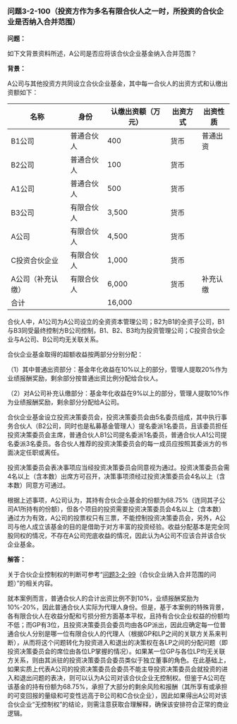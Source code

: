 ### 问题3-2-100（投资方作为多名有限合伙人之一时，所投资的合伙企业是否纳入合并范围）

**问题：**

如下文背景资料所述，A公司是否应将该合伙企业基金纳入合并范围？

**背景：**

A公司与其他投资方共同设立合伙企业基金，其中每一合伙人的出资方式和认缴出资额如下：

| **名称**          | **身份**   | **认缴出资额（万元）** | **出资方式** | **出资性质** |
|-------------------|------------|------------------------|--------------|--------------|
| B1公司            | 普通合伙人 | 400                    | 货币         | 普通出资     |
| B2公司            | 普通合伙人 | 100                    | 货币         |              |
| A1公司            | 普通合伙人 | 500                    | 货币         |              |
| B3公司            | 有限合伙人 | 3,500                  | 货币         |              |
| A公司             | 有限合伙人 | 4,500                  | 货币         |              |
| C投资合伙企业     | 有限合伙人 | 1,000                  | 货币         |              |
| A公司（补充认缴） | 有限合伙人 | 6,000                  | 货币         | 补充认缴     |
| 合计              |            | 16,000                 |              |              |

合伙人中，A1公司为A公司设立的全资资本管理公司；B2为B1的全资子公司，B1与B3同受最终控制方B公司控制，B1、B2、B3均为投资管理公司；C投资合伙企业与A公司、B公司均无关联关系。

合伙企业基金取得的超额收益按两部分分别分配：

（1）其中普通出资部分：基金年化收益在10%以上的部分，管理人提取20%作为业绩报酬奖励，剩余部分按普通出资比例分配给合伙人。

（2）对A公司补充认缴部分：基金年化收益在9%以上的部分，管理人提取10%作为业绩报酬奖励，剩余部分分配给A公司。

合伙企业基金设立投资决策委员会，投资决策委员会由5名委员组成，其中执行事务合伙人（B2公司，同时也是私募基金管理人）提名委派1名委员，且该委员担任投资决策委员会主席，普通合伙人B1公司提名委派1名委员，普通合伙人A1公司提名委派3名委员。各合伙人推荐的投资决策委员会的每一成员应按照其委派方的书面决定任职或离任。

投资决策委员会表决事项应当经投资决策委员会同意视为通过。投资决策委员会需4名以上（含本数）出席方可召开，决策事项须经过投资决策委员会4名以上（含本数）同意方可通过。

根据上述事项，A公司认为，其持有合伙企业基金的份额为68.75%（连同其子公司A1所持有的份额），但各个项目的投资需要投资决策委员会4名以上（含本数）通过方为有效，A公司的投票权只有三票，不能控制投资决策委员会，另外，A公司与他人成立该基金的目的是借助于对方丰富的投资经验。收益分配基本是完全同股同权的情况，不存在A公司兜底收益的情况，因此认为A公司不应该合并该合伙企业基金。

**解答：**

关于合伙企业控制权的判断可参考“[问题3-2-99](#问题3-2-99合伙企业纳入合并范围的问题)（合伙企业纳入合并范围的问题）”的相关内容。

就本案例而言，普通合伙人的合计出资比例不到10%，业绩报酬奖励为10%-20%，因此普通合伙人实际为代理人身份。但是，基于本案例的特殊背景，各有限合伙人在收益分配和亏损分担方面基本平权，且持有合伙企业权益的份额均不低；而GP有3位，且投资决策委员会委员均由各GP派出，因此应确定每一位普通合伙人分别是哪一位有限合伙人的代理人（根据GP和LP之间的关联方关系来判断），从而将这个问题转化为投资进入和退出的决策权在各LP之间的分配问题（即投资决策委员会的席位由各位LP掌握的情况）。如果某一位GP与各位LP均无关联方关系，则由其派驻的投资决策委员会委员类似于独立董事的角色。在此基础上，如果实质上代表A公司的投资决策委员会委员不能主导投资决策委员会就投资的进入和退出问题的表决，则可以认为A公司对该合伙企业无控制权。但鉴于A公司在该基金的持有份额为68.75%，承担了大部分的剩余风险和报酬（其所享有或承担的可变回报的量级和可变性远高于B公司和C合伙企业），因此如果得出A公司对该合伙企业“无控制权”的结论，则需注意获取合理解释，确保该安排符合正常的商业逻辑。